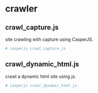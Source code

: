# crawler

## crawl_capture.js
site crawling with capture using CasperJS.  
```sh
# casperjs crawl_capture.js
```

## crawl_dynamic_html.js
crawl a dynamic html site using js.  
```sh
# casperjs crawl_dynamic_html.js
```
